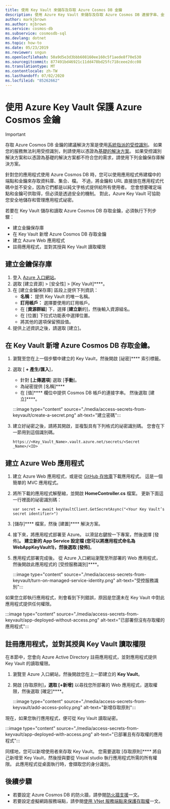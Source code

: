 ```yaml
---
title: 使用 Key Vault 來儲存及存取 Azure Cosmos DB 金鑰
description: 使用 Azure Key Vault 來儲存及存取 Azure Cosmos DB 連接字串、金鑰和端點。
author: markjbrown
ms.author: mjbrown
ms.service: cosmos-db
ms.subservice: cosmosdb-sql
ms.devlang: dotnet
ms.topic: how-to
ms.date: 05/23/2019
ms.reviewer: sngun
ms.openlocfilehash: 50a9d5e3d3bbb608160ee160c5f1aede8f70e530
ms.sourcegitcommit: 877491bd46921c11dd478bd25fc718ceee2dcc08
ms.translationtype: MT
ms.contentlocale: zh-TW
ms.lasthandoff: 07/02/2020
ms.locfileid: "85262662"
---
```

# <a name="secure-azure-cosmos-keys-using-azure-key-vault"></a>使用 Azure Key Vault 保護 Azure Cosmos 金鑰 

>[!IMPORTANT]
> 存取 Azure Cosmos DB 金鑰的建議解決方案是使用[系統指派的受控識別](managed-identity-based-authentication.md)。 如果您的服務無法利用受控識別，則請使用以憑證為[基礎的解決方案](certificate-based-authentication.md)。 如果受控識別解決方案和以憑證為基礎的解決方案都不符合您的需求，請使用下列金鑰保存庫解決方案。

針對您的應用程式使用 Azure Cosmos DB 時，您可以使用應用程式佈建檔中的端點和金鑰來存取資料庫、集合、檔。  不過，將金鑰和 URL 直接放在應用程式代碼中並不安全，因為它們都是以純文字格式提供給所有使用者。 您會想要確定端點和金鑰可供取得，但必須是透過安全的機制。 對此，Azure Key Vault 可協助您安全地儲存和管理應用程式祕密。

若要在 Key Vault 儲存和讀取 Azure Cosmos DB 存取金鑰，必須執行下列步驟：

* 建立金鑰保存庫  
* 在 Key Vault 新增 Azure Cosmos DB 存取金鑰  
* 建立 Azure Web 應用程式  
* 註冊應用程式，並對其授與 Key Vault 讀取權限  


## <a name="create-a-key-vault"></a>建立金鑰保存庫

1. 登入 [Azure 入口網站](https://portal.azure.com/)。  
2. 選取 [建立資源] > [安全性] > [Key Vault]****。  
3. 在 [建立金鑰保存庫] 區段上提供下列資訊：  
   * **名稱：** 提供 Key Vault 的唯一名稱。  
   * **訂用帳戶：** 選擇要使用的訂用帳戶。  
   * 在 [**資源群組**] 下，選擇 [**建立新**的]，然後輸入資源組名。  
   * 在 [位置] 下拉式功能表中選擇位置。  
   * 將其他的選項保留預設值。  
4. 提供上述資訊之後，請選取 [建立]。  

## <a name="add-azure-cosmos-db-access-keys-to-the-key-vault"></a>在 Key Vault 新增 Azure Cosmos DB 存取金鑰。
1. 瀏覽至您在上一個步驟中建立的 Key Vault，然後開啟 [祕密]**** 索引標籤。  
2. 選取 [ **+ 產生/匯入**]， 

   * 針對 **[上傳選項**] 選取 [**手動**]。
   * 為祕密提供 [名稱]****
   * 在 [值]**** 欄位中提供 Cosmos DB 帳戶的連接字串。 然後選取 [建立]****。

   :::image type="content" source="./media/access-secrets-from-keyvault/create-a-secret.png" alt-text="建立密碼":::

4. 建立好祕密之後，請將其開啟，並複製具有下列格式的祕密識別碼。 您會在下一節用到這個識別碼。 

   `https://<Key_Vault_Name>.vault.azure.net/secrets/<Secret _Name>/<ID>`

## <a name="create-an-azure-web-application"></a>建立 Azure Web 應用程式

1. 建立 Azure Web 應用程式，或是從 [GitHub 存放庫](https://github.com/Azure/azure-cosmosdb-dotnet/tree/master/Demo/keyvaultdemo)下載應用程式。 這是一個簡單的 MVC 應用程式。  

2. 將所下載的應用程式解壓縮，並開啟 **HomeController.cs** 檔案。 更新下面這一行裡面的祕密識別碼：

   `var secret = await keyVaultClient.GetSecretAsync("<Your Key Vault’s secret identifier>")`

3. [儲存]**** 檔案，然後 [建置]**** 解決方案。  
4. 接下來，將應用程式部署至 Azure。 以滑鼠右鍵按一下專案，然後選擇 [發佈]****。 建立新的 App Service 設定檔 (您可以將應用程式命名為 WebAppKeyVault1)，然後選取 [發佈]****。   

5. 應用程式部署完成後。 從 Azure 入口網站瀏覽至所部署的 Web 應用程式，然後開啟此應用程式的 [受控服務識別]****。  

   :::image type="content" source="./media/access-secrets-from-keyvault/turn-on-managed-service-identity.png" alt-text="受控服務識別":::

如果您立即執行應用程式，則會看到下列錯誤，原因是您還未在 Key Vault 中對此應用程式提供任何權限。

:::image type="content" source="./media/access-secrets-from-keyvault/app-deployed-without-access.png" alt-text="已部署但沒有存取權的應用程式":::

## <a name="register-the-application--grant-permissions-to-read-the-key-vault"></a>註冊應用程式，並對其授與 Key Vault 讀取權限

在本節中，您會向 Azure Active Directory 註冊應用程式，並對應用程式提供 Key Vault 的讀取權限。 

1. 瀏覽至 Azure 入口網站，然後開啟您在上一節建立的 **Key Vault**。  

2. 開啟 [存取原則]****，選取 [+新增]**** 以尋找您所部署的 Web 應用程式，選取權限，然後選取 [確定]****。  

   :::image type="content" source="./media/access-secrets-from-keyvault/add-access-policy.png" alt-text="新增存取原則":::

現在，如果您執行應用程式，便可從 Key Vault 讀取祕密。

:::image type="content" source="./media/access-secrets-from-keyvault/app-deployed-with-access.png" alt-text="已部署且有存取權的應用程式":::
 
同樣地，您可以新增使用者來存取 Key Vault。 您需要選取 [存取原則]**** 將自己新增至 Key Vault，然後授與要從 Visual studio 執行應用程式所需的所有權限。 此應用程式從桌面執行時，會擷取您的身分識別。

## <a name="next-steps"></a>後續步驟

* 若要設定 Azure Cosmos DB 的防火牆，請參閱[防火牆支援](firewall-support.md)一文。
* 若要設定虛擬網路服務端點，請參閱[使用 VNet 服務端點來保護存取權](vnet-service-endpoint.md)一文。
